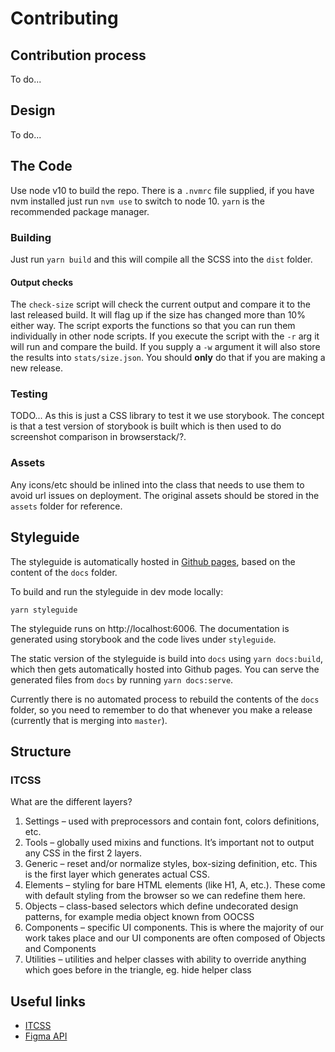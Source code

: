 # Contributing

## Contribution process

To do...

## Design

To do...

## The Code

Use node v10 to build the repo. There is a `.nvmrc` file supplied, if you have nvm installed just run `nvm use` to switch to node 10. `yarn` is the recommended package manager.

### Building

Just run `yarn build` and this will compile all the SCSS into the `dist` folder.

#### Output checks

The `check-size` script will check the current output and compare it to the last released build. It will flag up if the size has changed more than 10% either way. The script exports the functions so that you can run them individually in other node scripts. If you execute the script with the `-r` arg it will run and compare the build. If you supply a `-w` argument it will also store the results into `stats/size.json`. You should **only** do that if you are making a new release.

### Testing

TODO... As this is just a CSS library to test it we use storybook. The concept is that a test version of storybook is built which is then used to do screenshot comparison in browserstack/?.

### Assets

Any icons/etc should be inlined into the class that needs to use them to avoid url issues on deployment. The original assets should  be stored in the `assets` folder for reference.


## Styleguide 

The styleguide is automatically hosted in [Github pages](https://citizensadvice.github.io/design-system-testing/), based on the content of the `docs` folder.

To build and run the styleguide in dev mode locally:

```
yarn styleguide
```

The styleguide runs on http://localhost:6006. The documentation is generated using storybook and the code lives under `styleguide`.

The static version of the styleguide is build into `docs` using `yarn docs:build`, which then gets automatically hosted into Github pages. You can serve the generated files from `docs` by running `yarn docs:serve`.

Currently there is no automated process to rebuild the contents of the `docs` folder, so you need to remember to do that whenever you make a release (currently that is merging into `master`).

## Structure



### ITCSS

What are the different layers?

1. Settings – used with preprocessors and contain font, colors definitions, etc.
2. Tools – globally used mixins and functions. It’s important not to output any CSS in the first 2 layers.
3. Generic – reset and/or normalize styles, box-sizing definition, etc. This is the first layer which generates actual CSS.
4. Elements – styling for bare HTML elements (like H1, A, etc.). These come with default styling from the browser so we can redefine them here.
5. Objects – class-based selectors which define undecorated design patterns, for example media object known from OOCSS
6. Components – specific UI components. This is where the majority of our work takes place and our UI components are often composed of Objects and Components
7. Utilities – utilities and helper classes with ability to override anything which goes before in the triangle, eg. hide helper class

## Useful links

-   [ITCSS](https://www.xfive.co/blog/itcss-scalable-maintainable-css-architecture/)
-   [Figma API](https://blog.prototypr.io/design-tokens-with-figma-aef25c42430f)
